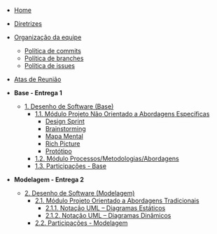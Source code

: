 <!-- docs/_sidebar.md -->

- [Home](/)
- [Diretrizes](/Diretrizes/Diretrizes.md)
- [Organização da equipe](/Organizacao/organizacao.md)
  - [Política de commits](/Organizacao/polit_commit.md)
  - [Política de branches](/Organizacao/polit_branches.md)
  - [Política de issues](/Organizacao/polit_issues.md)
- [Atas de Reunião](Base/AtasReuniao.md)

- **Base - Entrega 1**

  - [1. Desenho de Software (Base)](/Base/1.Base.md)
    - [1.1. Módulo Projeto Não Orientado a Abordagens Específicas](/Base/1.1.AbordagemNaoEspecifica.md)
      - [Design Sprint](/Base/Designsprint.md)
      - [Brainstorming](/Base/Brainstorming.md)
      - [Mapa Mental](/Base/MapaMental.md)
      - [Rich Picture](/Base/RichPicture.md)
      - [Protótipo](Base/Prototipo.md)
    - [1.2. Módulo Processos/Metodologias/Abordagens](/Base/1.2.ProcessosMetodologiasAbordagens.md)
    - [1.3. Participações - Base](/Base/1.3.ParticipacoesBase.md)

- **Modelagem - Entrega 2**

  - [2. Desenho de Software (Modelagem)](/Modelagem/2.Modelagem.md)
    - [2.1. Módulo Projeto Orientado a Abordagens Tradicionais](/Modelagem/2.1.ModelagemTradicional.md)
      - [2.1.1. Notação UML – Diagramas Estáticos](Modelagem/2.1.1.UMLEstaticos.md)
      - [2.1.2. Notação UML – Diagramas Dinâmicos](Modelagem/2.1.2.UMLDinamicos.md)
    - [2.2. Participações - Modelagem](Modelagem/2.2.ParticipacoesModelagem.md)

<!--
- **Padrões de Projeto**

  - [3. Desenho de Software (Padrões de Projeto)](PadroesDeProjeto/3.PadroesDeProjeto.md)
    - [Avaliado via Prova]

- **Arquitetura de Software & Reutilização**
  - [4. Desenho de Software (Arquitetura & Reutilização de Software)](ArquiteturaReutilizacao/4.ArquiteturaReutilizacao.md)
    - [4.1. Módulo Estilos e Padrões Arquiteturais](ArquiteturaReutilizacao/4.1.PadroesArquiteturais.md)
    - [4.2. Módulo Reutilização de Software](ArquiteturaReutilizacao/4.2.ReutilizacaoDeSoftware.md)
    - [4.3. Participações - Arquitetura & Reutilização de Software](ArquiteturaReutilizacao/4.3.ParticipacoesArqReutilizacao.md)
-->
